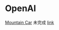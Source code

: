 # OpenAI
[Mountain Car](https://github.com/openai/gym/wiki/MountainCar-v0)
未完成
[link](https://github.com/shunyooo/openaigym)
